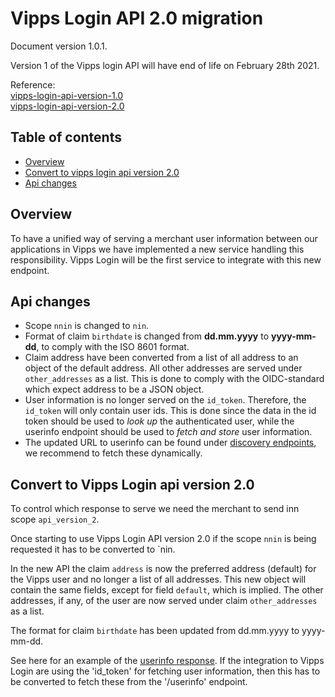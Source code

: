 # Vipps Login API 2.0 migration

Document version 1.0.1.

Version 1 of the Vipps login API will have end of life on February 28th 2021.

Reference:\
[vipps-login-api-version-1.0](versions/1.0/vipps-login-api.md)\
[vipps-login-api-version-2.0](vipps-login-api.md)

## Table of contents
* [Overview](#overview)
* [Convert to vipps login api version 2.0](#convert-to-vipps-login-api-version-20)
* [Api changes](#api-changes)

## Overview
To have a unified way of serving a merchant user information between our applications in Vipps we have implemented a new service handling this responsibility.
Vipps Login will be the first service to integrate with this new endpoint.

## Api changes
* Scope `nnin` is changed to `nin`.
* Format of claim `birthdate` is changed from **dd.mm.yyyy** to **yyyy-mm-dd**, to comply with the ISO 8601 format.
* Claim address have been converted from a list of all address to an object of the default address. All other addresses are served under `other_addresses` as a list. 
This is done to comply with the OIDC-standard which expect address to be a JSON object.
* User information is no longer served on the `id_token`. Therefore, the `id_token` will only contain user ids. 
This is done since the data in the id token should be used to _look up_ the authenticated user, while the userinfo endpoint should be used to _fetch and store_ user information.   
* The updated URL to userinfo can be found under [discovery endpoints](vipps-login-api.md#openid-connect-discovery-endpoint), we recommend to fetch these dynamically.

## Convert to Vipps Login api version 2.0

To control which response to serve we need the merchant to send inn scope `api_version_2`.

Once starting to use Vipps Login API version 2.0 if the scope `nnin` is being requested it has to be converted to `nin.

In the new API the claim `address` is now the preferred address (default) for the Vipps user and no longer a list of all addresses.
This new object will contain the same fields, except for field `default`, which is implied.
The other addresses, if any, of the user are now served under claim `other_addresses` as a list.

The format for claim `birthdate` has been updated from dd.mm.yyyy to yyyy-mm-dd.

See here for an example of the [userinfo response](https://vippsas.github.io/vipps-login-api/#/public/userinfo).
If the integration to Vipps Login are using the 'id_token' for fetching user information, then this has to be converted to fetch these from the '/userinfo' endpoint.


